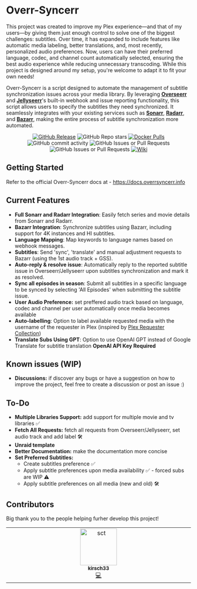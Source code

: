 # Overr-Syncerr

This project was created to improve my Plex experience—and that of my users—by giving them just enough control to solve one of the biggest challenges: subtitles. Over time, it has expanded to include features like automatic media labeling, better translations, and, most recently, personalized audio preferences. Now, users can have their preferred language, codec, and channel count automatically selected, ensuring the best audio experience while reducing unnecessary transcoding.
While this project is designed around my setup, you're welcome to adapt it to fit your own needs!

Overr-Syncerr is a script designed to automate the management of subtitle synchronization issues across your media library. By leveraging **[Overseerr](https://overseerr.dev)** and **[Jellyseerr](https://github.com/Fallenbagel/jellyseerr)**'s built-in webhook and issue reporting functionality, this script allows users to specify the subtitles they need synchronized. It seamlessly integrates with your existing services such as **[Sonarr](https://sonarr.tv/)**, **[Radarr](https://radarr.video/)**, and **[Bazarr](https://www.bazarr.media)**, making the entire process of subtitle synchronization more automated.

<p align="center" >
  <a href="https://github.com/gssariev/overr-syncerr/releases"><img alt="GitHub Release" src="https://img.shields.io/github/v/release/gssariev/overr-syncerr?style=flat&logo=github&logoColor=white&label=Latest%20Release"></a>
  <picture><img alt="GitHub Repo stars" src="https://img.shields.io/github/stars/gssariev/overr-syncerr?style=flat&logo=github&logoColor=white&label=Stars"></picture>
  <a href="https://hub.docker.com/r/gsariev/overr-syncerr"><img alt="Docker Pulls" src="https://img.shields.io/docker/pulls/gsariev/overr-syncerr?style=flat&logo=docker&logoColor=white&label=Docker%20Pulls"></a>
  <picture><img alt="GitHub commit activity" src="https://img.shields.io/github/commit-activity/m/gssariev/overr-syncerr?style=flat&logo=github&logoColor=white&label=Commits"></picture>
  <picture><img alt="GitHub Issues or Pull Requests" src="https://img.shields.io/github/issues-closed/gssariev/overr-syncerr?style=flat&logo=github&logoColor=white"></picture>
  <picture><img alt="GitHub Issues or Pull Requests" src="https://img.shields.io/github/issues/gssariev/overr-syncerr?style=flat&logo=github&logoColor=white"></picture>
  <a href="https://docs.overrsyncerr.info"><img alt="Wiki" src="https://img.shields.io/badge/docs-wiki-forestgreen"></a>
</p>

## Getting Started

Refer to the official Overr-Syncerr docs at - https://docs.overrsyncerr.info

## Current Features

- **Full Sonarr and Radarr Integration**: Easily fetch series and movie details from Sonarr and Radarr.
- **Bazarr Integration**: Synchronize subtitles using Bazarr, including support for 4K instances and HI subtitles.
- **Language Mapping**: Map keywords to language names based on webhook messages.
- **Subtitles**: Send 'sync', 'translate' and manual adjustment requests to Bazarr (using the 1st audio track + GSS).
- **Auto-reply & resolve issue**: Automatically reply to the reported subtitle issue in Overseerr/Jellyseerr upon subtitles synchronization and mark it as resolved.
- **Sync all episodes in season**: Submit all subtitles in a specific language to be synced by selecting 'All Episodes' when submitting the subtitle issue.
- **User Audio Preference:** set preffered audio track based on language, codec and channel per user automatically once media becomes available
- **Auto-labelling**: Option to label available requested media with the username of the requester in Plex (inspired by [Plex Requester Collection](https://github.com/manybothans/plex-requester-collections))
- **Translate Subs Using GPT**: Option to use OpenAI GPT instead of Google Translate for subtitle translation **OpenAI API Key Required**

## Known issues (WIP)

- **Discussions:** if discover any bugs or have a suggestion on how to improve the project, feel free to create a discussion or post an issue :)

## To-Do

- **Multiple Libraries Support:** add support for multiple movie and tv libraries ✅
- **Fetch All Requests:** fetch all requests from Overseerr/Jellyseerr, set audio track and add label 🛠️
- **Unraid template**
- **Better Documentation:** make the documentation more concise
- **Set Preferred Subtitles:**
  - Create subtitles preference ✅
  - Apply subtitle preferences upon media availability ✅ - forced subs are WIP ⚠️
  - Apply subtitle preferences on all media (new and old) 🛠️
## Contributors

Big thank you to the people helping furher develop this project!

<!-- ALL-CONTRIBUTORS-LIST:START - Do not remove or modify this section -->
<!-- prettier-ignore-start -->
<!-- markdownlint-disable -->
<table>
  <tbody>
    <tr>
      <td align="center" valign="top" width="14.28%"><a href="https://github.com/kirsch33"><img src="https://avatars1.githubusercontent.com/u/37373320?v=4?s=100" width="100px;" alt="sct"/><br /><sub><b>kirsch33</b></sub></a><br /><a href="https://github.com/gssariev/overr-syncerr/tree/kirsch33-patch-1" title="Code">💻</a> </td> 
    </tr>
    </tbody>
</table>



   




